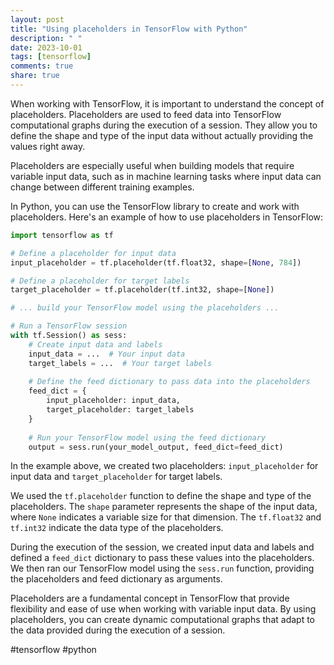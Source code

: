 ```yaml
---
layout: post
title: "Using placeholders in TensorFlow with Python"
description: " "
date: 2023-10-01
tags: [tensorflow]
comments: true
share: true
---
```


When working with TensorFlow, it is important to understand the concept of placeholders. Placeholders are used to feed data into TensorFlow computational graphs during the execution of a session. They allow you to define the shape and type of the input data without actually providing the values right away.

Placeholders are especially useful when building models that require variable input data, such as in machine learning tasks where input data can change between different training examples.

In Python, you can use the TensorFlow library to create and work with placeholders. Here's an example of how to use placeholders in TensorFlow:

```python
import tensorflow as tf

# Define a placeholder for input data
input_placeholder = tf.placeholder(tf.float32, shape=[None, 784])

# Define a placeholder for target labels
target_placeholder = tf.placeholder(tf.int32, shape=[None])

# ... build your TensorFlow model using the placeholders ...

# Run a TensorFlow session
with tf.Session() as sess:
    # Create input data and labels
    input_data = ...  # Your input data
    target_labels = ...  # Your target labels
    
    # Define the feed dictionary to pass data into the placeholders
    feed_dict = {
        input_placeholder: input_data,
        target_placeholder: target_labels
    }
    
    # Run your TensorFlow model using the feed dictionary
    output = sess.run(your_model_output, feed_dict=feed_dict)
```

In the example above, we created two placeholders: `input_placeholder` for input data and `target_placeholder` for target labels. 

We used the `tf.placeholder` function to define the shape and type of the placeholders. The `shape` parameter represents the shape of the input data, where `None` indicates a variable size for that dimension. The `tf.float32` and `tf.int32` indicate the data type of the placeholders.

During the execution of the session, we created input data and labels and defined a `feed_dict` dictionary to pass these values into the placeholders. We then ran our TensorFlow model using the `sess.run` function, providing the placeholders and feed dictionary as arguments.

Placeholders are a fundamental concept in TensorFlow that provide flexibility and ease of use when working with variable input data. By using placeholders, you can create dynamic computational graphs that adapt to the data provided during the execution of a session.

#tensorflow #python